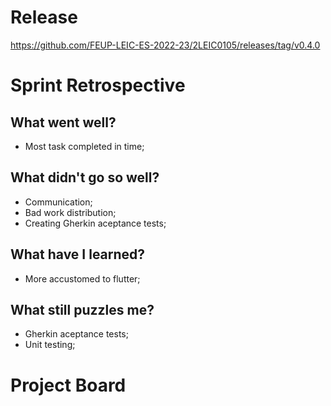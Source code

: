 # Release
https://github.com/FEUP-LEIC-ES-2022-23/2LEIC0105/releases/tag/v0.4.0


# Sprint Retrospective


## What went well?
 
 - Most task completed in time;
 
## What didn't go so well?

- Communication;
- Bad work distribution;
- Creating Gherkin aceptance tests; 


 ## What have I learned?

- More accustomed to flutter;

 ## What still puzzles me?

- Gherkin aceptance tests;
- Unit testing;
 
 # Project Board
